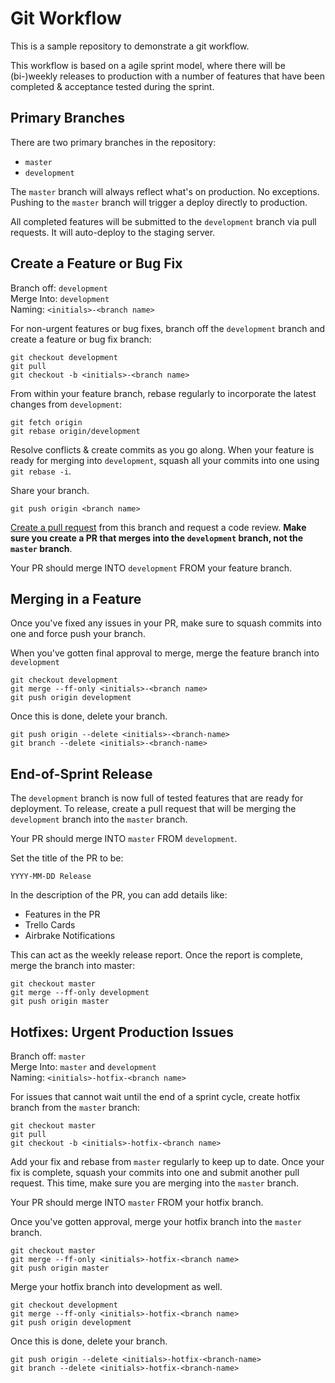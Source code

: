 Git Workflow
============

This is a sample repository to demonstrate a git workflow.

This workflow is based on a agile sprint model, where there will be (bi-)weekly releases to production with a number of features that have been completed & acceptance tested during the sprint.

Primary Branches
----------------

There are two primary branches in the repository:

- `master`
- `development`

The `master` branch will always reflect what's on production. No exceptions. Pushing to the `master` branch will trigger a deploy directly to production.

All completed features will be submitted to the `development` branch via pull requests. It will auto-deploy to the staging server.

Create a Feature or Bug Fix
---------------------------


Branch off: `development`  
Merge Into: `development`  
Naming: `<initials>-<branch name>`

For non-urgent features or bug fixes, branch off the `development` branch and create a feature or bug fix branch:

    git checkout development
    git pull
    git checkout -b <initials>-<branch name>

From within your feature branch, rebase regularly to incorporate the latest changes from `development`:

    git fetch origin
    git rebase origin/development

Resolve conflicts & create commits as you go along. When your feature is ready for merging into `development`, squash all your commits into one using `git rebase -i`.

Share your branch.

    git push origin <branch name>

[Create a pull request] from this branch and request a code review. **Make sure you create a PR that merges into the `development` branch, not the `master` branch**.

Your PR should merge INTO `development` FROM your feature branch.

[Create a pull request]: https://help.github.com/articles/using-pull-requests/

Merging in a Feature
--------------------

Once you've fixed any issues in your PR, make sure to squash commits into one and force push your branch.

When you've gotten final approval to merge, merge the feature branch into `development`

    git checkout development
    git merge --ff-only <initials>-<branch name>
    git push origin development

Once this is done, delete your branch.

    git push origin --delete <initials>-<branch-name>
    git branch --delete <initials>-<branch-name>

End-of-Sprint Release
---------------------

The `development` branch is now full of tested features that are ready for deployment. To release, create a pull request that will be merging the `development` branch into the `master` branch.

Your PR should merge INTO `master` FROM `development`.

Set the title of the PR to be:

    YYYY-MM-DD Release

In the description of the PR, you can add details like:

- Features in the PR
- Trello Cards
- Airbrake Notifications

This can act as the weekly release report. Once the report is complete, merge the branch into master:

    git checkout master
    git merge --ff-only development
    git push origin master


Hotfixes: Urgent Production Issues
----------------------------------

Branch off: `master`  
Merge Into: `master` and `development`  
Naming: `<initials>-hotfix-<branch name>`

For issues that cannot wait until the end of a sprint cycle, create hotfix branch from the `master` branch:

    git checkout master
    git pull
    git checkout -b <initials>-hotfix-<branch name>

Add your fix and rebase from `master` regularly to keep up to date. Once your fix is complete, squash your commits into one and submit another pull request. This time, make sure you are merging into the `master` branch.

Your PR should merge INTO `master` FROM your hotfix branch.

Once you've gotten approval, merge your hotfix branch into the `master` branch.

    git checkout master
    git merge --ff-only <initials>-hotfix-<branch name>
    git push origin master

Merge your hotfix branch into development as well.

    git checkout development
    git merge --ff-only <initials>-hotfix-<branch name>
    git push origin development

Once this is done, delete your branch.

    git push origin --delete <initials>-hotfix-<branch-name>
    git branch --delete <initials>-hotfix-<branch-name>
